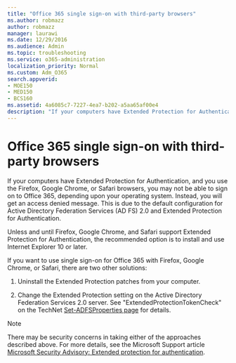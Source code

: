 ```yaml
---
title: "Office 365 single sign-on with third-party browsers"
ms.author: robmazz
author: robmazz
manager: laurawi
ms.date: 12/29/2016
ms.audience: Admin
ms.topic: troubleshooting
ms.service: o365-administration
localization_priority: Normal
ms.custom: Adm_O365
search.appverid:
- MOE150
- MED150
- BCS160
ms.assetid: 4a6085c7-7227-4ea7-b202-a5aa65af00e4
description: "If your computers have Extended Protection for Authentication, and you use the Firefox, Google Chrome, or Safari browsers, you may not be able to sign on to Office 365, depending upon your operating system. Instead, you will get an access denied message. This is due to the default configuration for Active Directory Federation Services (AD FS) 2.0 and Extended Protection for Authentication."
---
```


# Office 365 single sign-on with third-party browsers

If your computers have Extended Protection for Authentication, and you use the Firefox, Google Chrome, or Safari browsers, you may not be able to sign on to Office 365, depending upon your operating system. Instead, you will get an access denied message. This is due to the default configuration for Active Directory Federation Services (AD FS) 2.0 and Extended Protection for Authentication.
  
Unless and until Firefox, Google Chrome, and Safari support Extended Protection for Authentication, the recommended option is to install and use Internet Explorer 10 or later.
  
If you want to use single sign-on for Office 365 with Firefox, Google Chrome, or Safari, there are two other solutions:
  
1. Uninstall the Extended Protection patches from your computer.
    
2. Change the Extended Protection setting on the Active Directory Federation Services 2.0 server. See "ExtendedProtectionTokenCheck" on the TechNet [Set-ADFSProperties page](https://go.microsoft.com/fwlink/p/?LinkID=243519) for details. 
    
> [!NOTE]
>  There may be security concerns in taking either of the approaches described above. For more details, see the Microsoft Support article [Microsoft Security Advisory: Extended protection for authentication](https://go.microsoft.com/fwlink/p/?LinkID=243518). 
  

